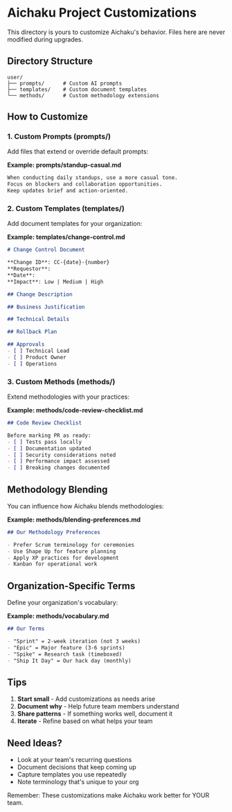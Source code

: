 # Aichaku Project Customizations

This directory is yours to customize Aichaku's behavior. Files here are never modified during upgrades.

## Directory Structure

```
user/
├── prompts/      # Custom AI prompts
├── templates/    # Custom document templates  
└── methods/      # Custom methodology extensions
```

## How to Customize

### 1. Custom Prompts (prompts/)

Add files that extend or override default prompts:

**Example: prompts/standup-casual.md**
```markdown
When conducting daily standups, use a more casual tone.
Focus on blockers and collaboration opportunities.
Keep updates brief and action-oriented.
```

### 2. Custom Templates (templates/)

Add document templates for your organization:

**Example: templates/change-control.md**
```markdown
# Change Control Document

**Change ID**: CC-{date}-{number}
**Requestor**: 
**Date**: 
**Impact**: Low | Medium | High

## Change Description

## Business Justification

## Technical Details

## Rollback Plan

## Approvals
- [ ] Technical Lead
- [ ] Product Owner
- [ ] Operations
```

### 3. Custom Methods (methods/)

Extend methodologies with your practices:

**Example: methods/code-review-checklist.md**
```markdown
## Code Review Checklist

Before marking PR as ready:
- [ ] Tests pass locally
- [ ] Documentation updated
- [ ] Security considerations noted
- [ ] Performance impact assessed
- [ ] Breaking changes documented
```

## Methodology Blending

You can influence how Aichaku blends methodologies:

**Example: methods/blending-preferences.md**
```markdown
## Our Methodology Preferences

- Prefer Scrum terminology for ceremonies
- Use Shape Up for feature planning
- Apply XP practices for development
- Kanban for operational work
```

## Organization-Specific Terms

Define your organization's vocabulary:

**Example: methods/vocabulary.md**
```markdown
## Our Terms

- "Sprint" = 2-week iteration (not 3 weeks)
- "Epic" = Major feature (3-6 sprints)
- "Spike" = Research task (timeboxed)
- "Ship It Day" = Our hack day (monthly)
```

## Tips

1. **Start small** - Add customizations as needs arise
2. **Document why** - Help future team members understand
3. **Share patterns** - If something works well, document it
4. **Iterate** - Refine based on what helps your team

## Need Ideas?

- Look at your team's recurring questions
- Document decisions that keep coming up
- Capture templates you use repeatedly
- Note terminology that's unique to your org

Remember: These customizations make Aichaku work better for YOUR team.
